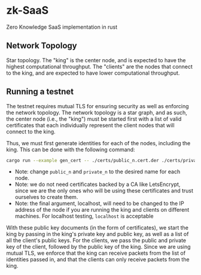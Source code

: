 # zk-SaaS
Zero Knowledge SaaS implementation in rust

## Network Topology
Star topology. The "king" is the center node, and is expected to have the highest computational throughput. The "clients" are the nodes that connect to the king, and are expected to have lower computational throughput.

## Running a testnet
The testnet requires mutual TLS for ensuring security as well as enforcing the network topology. The network topology is a star
graph, and as such, the center node (i.e., the "king") must be started first with a list of valid certificates that each individually represent
the client nodes that will connect to the king.

Thus, we must first generate identities for each of the nodes, including the king. This can be done with the following command:

```bash
cargo run --example gen_cert -- ./certs/public_n.cert.der ./certs/private_n.key.der localhost
```

* Note: change `public_n` and `private_n` to the desired name for each node.
* Note: we do not need certificates backed by a CA like LetsEncrypt, since we are the only ones who will be using these certificates and trust ourselves to create them.
* Note: the final argument, localhost, will need to be changed to the IP address of the node if you are running the king and clients on different machines. For localhost testing, `localhost` is acceptable

With these public key documents (in the form of certificates), we start the king by passing in the king's private key and public key, as well as a list of all the client's public keys.
For the clients, we pass the public and private key of the client, followed by the public key of the king.
Since we are using mutual TLS, we enforce that the king can receive packets from the list of identities passed in, and that the clients can only receive packets from the king.
